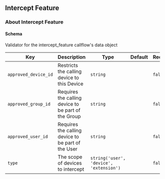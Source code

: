 ## Intercept Feature

### About Intercept Feature

#### Schema

Validator for the intercept_feature callflow's data object



Key | Description | Type | Default | Required
--- | ----------- | ---- | ------- | --------
`approved_device_id` | Restricts the calling device to this Device | `string` |   | `false`
`approved_group_id` | Requires the calling device to be part of the Group | `string` |   | `false`
`approved_user_id` | Requires the calling device to be part of the User | `string` |   | `false`
`type` | The scope of devices to intercept | `string('user', 'device', 'extension')` |   | `false`


